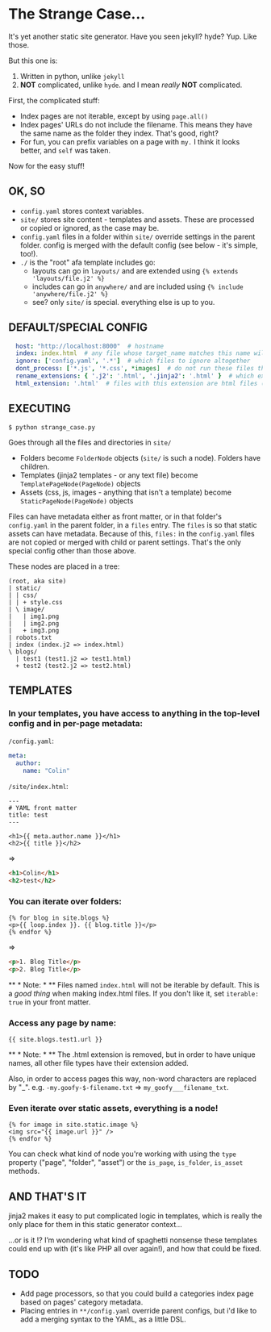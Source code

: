 The Strange Case...
===================

It's yet another static site generator.  Have you seen jekyll?  hyde?  Yup.  Like those.

But this one is:

1. Written in python, unlike `jekyll`
2. **NOT** complicated, unlike `hyde`.  and I mean *really* **NOT** complicated.


First, the complicated stuff:

* Index pages are not iterable, except by using `page.all()`
* Index pages' URLs do not include the filename.  This means they have the same name
  as the folder they index.  That's good, right?
* For fun, you can prefix variables on a page with `my.`
  I think it looks better, and `self` was taken.


Now for the easy stuff!


OK, SO
-------

* `config.yaml` stores context variables.
* `site/` stores site content - templates and assets.  These are processed or copied or ignored, as the case may be.
* `config.yaml` files in a folder within `site/` override settings in the parent folder.  config is merged with the default config (see below - it's simple, too!).
* `./` is the "root" afa template includes go:
  * layouts can go in `layouts/` and are extended using `{% extends 'layouts/file.j2' %}`
  * includes can go in `anywhere/` and are included using `{% include 'anywhere/file.j2' %}`
  * see? only `site/` is special.  everything else is up to you.


DEFAULT/SPECIAL CONFIG
----------------------

``` yaml
  host: "http://localhost:8000"  # hostname
  index: index.html  # any file whose target_name matches this name will not be iterable (by default)
  ignore: ['config.yaml', '.*']  # which files to ignore altogether
  dont_process: ['*.js', '*.css', *images]  # do not run these files through jinja
  rename_extensions: { '.j2': '.html', '.jinja2': '.html' }  # which extensions to rename
  html_extension: '.html'  # files with this extension are html files (`page.is_page` => `True`)
```


EXECUTING
---------

`$ python strange_case.py`

Goes through all the files and directories in `site/`

* Folders become `FolderNode` objects (`site/` is such a node).  Folders have children.
* Templates (jinja2 templates - or any text file) become `TemplatePageNode(PageNode)` objects
* Assets (css, js, images - anything that isn't a template) become `StaticPageNode(PageNode)` objects

Files can have metadata either as front matter, or in that folder's `config.yaml` in the parent folder, in a `files` entry.
The `files` is so that static assets can have metadata.  Because of this, `files:` in the `config.yaml` files are not
copied or merged with child or parent settings.  That's the only special config other than those above.


These nodes are placed in a tree:

    (root, aka site)
    | static/
    | | css/
    | | + style.css
    | \ image/
    |   | img1.png
    |   | img2.png
    |   + img3.png
    | robots.txt
    | index (index.j2 => index.html)
    \ blogs/
      | test1 (test1.j2 => test1.html)
      + test2 (test2.j2 => test2.html)


TEMPLATES
---------

### In your templates, you have access to anything in the top-level config and in per-page metadata:

`/config.yaml`:

``` yaml
meta:
  author:
    name: "Colin"
```

`/site/index.html`:

``` jinja
---
# YAML front matter
title: test
---

<h1>{{ meta.author.name }}</h1>
<h2>{{ title }}</h2>
```

=>

``` html
<h1>Colin</h1>
<h2>test</h2>
```


### You can iterate over folders:

``` jinja
{% for blog in site.blogs %}
<p>{{ loop.index }}. {{ blog.title }}</p>
{% endfor %}
```

=>

``` html
<p>1. Blog Title</p>
<p>2. Blog Title</p>
```

** * Note: * ** Files named `index.html` will not be iterable by default.  This is a
*good thing* when making index.html files.  If you don't like it, set `iterable: true`
in your front matter.


### Access any page by name:

``` jinja
{{ site.blogs.test1.url }}
```

** * Note: * ** The .html extension is removed, but in order to have unique names, all other
file types have their extension added.

Also, in order to access pages this way, non-word characters are replaced by "_".  e.g. `-my.goofy-$-filename.txt` => `my_goofy___filename_txt`.

### Even iterate over static assets, everything is a node!

``` jinja
{% for image in site.static.image %}
<img src="{{ image.url }}" />
{% endfor %}
```

You can check what kind of node you're working with using the `type` property ("page", "folder", "asset") or the `is_page`, `is_folder`, `is_asset` methods.


AND THAT'S IT
-------------

jinja2 makes it easy to put complicated logic in templates, which is really the only place for them in this static generator context...

...or is it !?  I’m wondering what kind of spaghetti nonsense these templates could end up with (it's like PHP all over again!), and how that could be fixed.


TODO
----

* Add page processors, so that you could build a categories index page based on pages' category metadata.
* Placing entries in `**/config.yaml` override parent configs, but i'd like to add a merging syntax to the YAML, as a little DSL.
